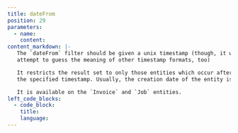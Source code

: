 ```yaml
---
title: dateFrom
position: 29
parameters:
  - name:
    content:
content_markdown: |-
   The `dateFrom` filter should be given a unix timestamp (though, it will
   attempt to guess the meaning of other timestamp formats, too)

   It restricts the result set to only those entities which occur after
   the specified timestamp. Usually, the creation date of the entity is meant.

   It is available on the `Invoice` and `Job` entities.
left_code_blocks:
  - code_block:
    title:
    language:
---
```

